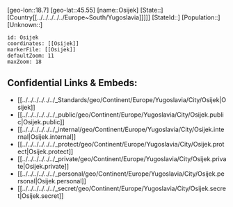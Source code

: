 ﻿---
location: [45.55,18.7]
mapzoom: [7,12] 
mapmarker: city 
type: City
tags:
- geo/City


SpocWebEntityId: 33156
isDeleted: false
confidential: public

---
[geo-lon::18.7]
[geo-lat::45.55]
[name::Osijek]
[State::]
[Country[[../../../../../Europe~South/Yugoslavia]]]]]
[StateId::]
[Population::]
[Unknown::]


```leaflet
id: Osijek
coordinates: [[Osijek]]
markerFile: [[Osijek]]
defaultZoom: 11 
maxZoom: 18
```


## Confidential Links & Embeds: 
- [[../../../../../../_Standards/geo/Continent/Europe/Yugoslavia/City/Osijek|Osijek]] 
- [[../../../../../../_public/geo/Continent/Europe/Yugoslavia/City/Osijek.public|Osijek.public]] 
- [[../../../../../../_internal/geo/Continent/Europe/Yugoslavia/City/Osijek.internal|Osijek.internal]] 
- [[../../../../../../_protect/geo/Continent/Europe/Yugoslavia/City/Osijek.protect|Osijek.protect]] 
- [[../../../../../../_private/geo/Continent/Europe/Yugoslavia/City/Osijek.private|Osijek.private]] 
- [[../../../../../../_personal/geo/Continent/Europe/Yugoslavia/City/Osijek.personal|Osijek.personal]] 
- [[../../../../../../_secret/geo/Continent/Europe/Yugoslavia/City/Osijek.secret|Osijek.secret]] 
